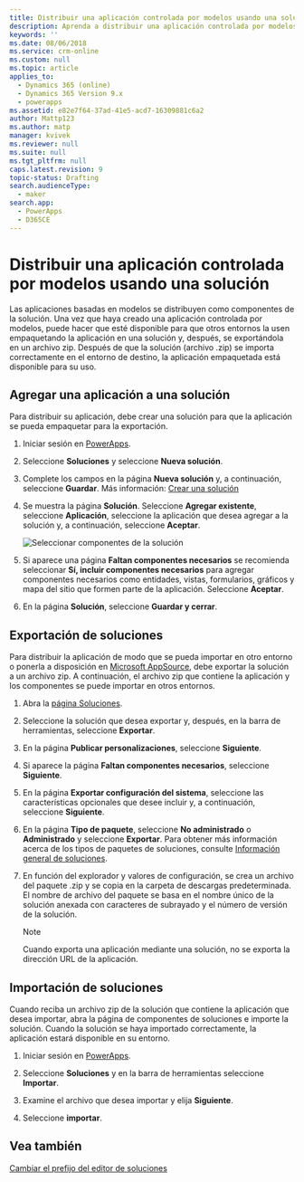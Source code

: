 ```yaml
---
title: Distribuir una aplicación controlada por modelos usando una solución | MicrosoftDocs
description: Aprenda a distribuir una aplicación controlada por modelos usando soluciones
keywords: ''
ms.date: 08/06/2018
ms.service: crm-online
ms.custom: null
ms.topic: article
applies_to:
  - Dynamics 365 (online)
  - Dynamics 365 Version 9.x
  - powerapps
ms.assetid: e82e7f64-37ad-41e5-acd7-16309881c6a2
author: Mattp123
ms.author: matp
manager: kvivek
ms.reviewer: null
ms.suite: null
ms.tgt_pltfrm: null
caps.latest.revision: 9
topic-status: Drafting
search.audienceType:
  - maker
search.app:
  - PowerApps
  - D365CE
---
```


# <a name="distribute-a-model-driven-app-using-a-solution"></a>Distribuir una aplicación controlada por modelos usando una solución

Las aplicaciones basadas en modelos se distribuyen como componentes de la solución. Una vez que haya creado una aplicación controlada por modelos, puede hacer que esté disponible para que otros entornos la usen empaquetando la aplicación en una solución y, después, se exportándola en un archivo zip. Después de que la solución (archivo .zip) se importa correctamente en el entorno de destino, la aplicación empaquetada está disponible para su uso. 
  
## <a name="add-an-app-to-a-solution"></a>Agregar una aplicación a una solución
Para distribuir su aplicación, debe crear una solución para que la aplicación se pueda empaquetar para la exportación.

1. Iniciar sesión en [PowerApps](https://web.powerapps.com/?utm_source=padocs&utm_medium=linkinadoc&utm_campaign=referralsfromdoc).

2. Seleccione **Soluciones** y seleccione **Nueva solución**.
3. Complete los campos en la página **Nueva solución** y, a continuación, seleccione **Guardar**. Más información: [Crear una solución](../common-data-service/create-solution.md)
4. Se muestra la página **Solución**. Seleccione **Agregar existente**, seleccione **Aplicación**, seleccione la aplicación que desea agregar a la solución y, a continuación, seleccione **Aceptar**. 

    ![Seleccionar componentes de la solución](media/select-solution-components.png)

5. Si aparece una página **Faltan componentes necesarios** se recomienda seleccionar **Sí, incluir componentes necesarios** para agregar componentes necesarios como entidades, vistas, formularios, gráficos y mapa del sitio que formen parte de la aplicación. Seleccione **Aceptar**.
6. En la página **Solución**, seleccione **Guardar y cerrar**.

## <a name="export-a-solution"></a>Exportación de soluciones
Para distribuir la aplicación de modo que se pueda importar en otro entorno o ponerla a disposición en [Microsoft AppSource](https://appsource.microsoft.com/), debe exportar la solución a un archivo zip. A continuación, el archivo zip que contiene la aplicación y los componentes se puede importar en otros entornos.

1. Abra la [página Soluciones](advanced-navigation.md#solutions). 
2. Seleccione la solución que desea exportar y, después, en la barra de herramientas, seleccione **Exportar**. 
3. En la página **Publicar personalizaciones**, seleccione **Siguiente**.
4. Si aparece la página **Faltan componentes necesarios**, seleccione **Siguiente**. 
5. En la página **Exportar configuración del sistema**, seleccione las características opcionales que desee incluir y, a continuación, seleccione **Siguiente**. 
6. En la página **Tipo de paquete**, seleccione **No administrado** o **Administrado** y seleccione **Exportar**. Para obtener más información acerca de los tipos de paquetes de soluciones, consulte [Información general de soluciones](../common-data-service/solutions-overview.md).
7. En función del explorador y valores de configuración, se crea un archivo del paquete .zip y se copia en la carpeta de descargas predeterminada. El nombre de archivo del paquete se basa en el nombre único de la solución anexada con caracteres de subrayado y el número de versión de la solución.

    > [!NOTE]
    > Cuando exporta una aplicación mediante una solución, no se exporta la dirección URL de la aplicación.
  
## <a name="import-a-solution"></a>Importación de soluciones  
Cuando reciba un archivo zip de la solución que contiene la aplicación que desea importar, abra la página de componentes de soluciones e importe la solución. Cuando la solución se haya importado correctamente, la aplicación estará disponible en su entorno.

1. Iniciar sesión en [PowerApps](https://web.powerapps.com/?utm_source=padocs&utm_medium=linkinadoc&utm_campaign=referralsfromdoc).

2. Seleccione **Soluciones** y en la barra de herramientas seleccione **Importar**.
3. Examine el archivo que desea importar y elija **Siguiente**.
4. Seleccione **importar**.

## <a name="see-also"></a>Vea también
[Cambiar el prefijo del editor de soluciones](../common-data-service/change-solution-publisher-prefix.md)
